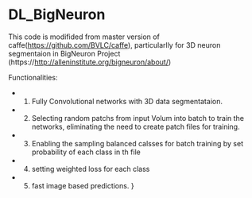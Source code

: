 # DL_BigNeuron
This code is modifided from master version of caffe(https://github.com/BVLC/caffe), particularlly for 3D neuron segmentaion in BigNeuron Project (https://http://alleninstitute.org/bigneuron/about/)

Functionalities:
- 1. Fully Convolutional  networks  with 3D data segmentataion.
- 2. Selecting random patchs from input Volum  into batch to train the networks, eliminating the need to create patch files for training.
- 3. Enabling the sampling  balanced calsses for batch training by set probability of each class in th file
- 4. setting weighted loss for each class
- 5. fast image based predictions.
    }
